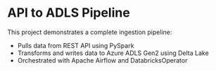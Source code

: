 # API to ADLS Pipeline

This project demonstrates a complete ingestion pipeline:
- Pulls data from REST API using PySpark
- Transforms and writes data to Azure ADLS Gen2 using Delta Lake
- Orchestrated with Apache Airflow and DatabricksOperator
